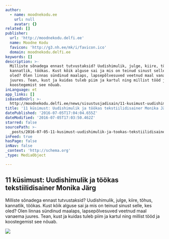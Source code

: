 ```yaml
---
author:
  - name: moodnekodu.ee
    url: null
    avatar: {}
related: []
publisher:
  url: 'http://moodnekodu.delfi.ee'
  name: Moodne Kodu
  favicon: 'http://g3.nh.ee/mk/i/favicon.ico'
  domain: moodnekodu.delfi.ee
keywords: []
description: >-
  Milliste sõnadega ennast tutvustaksid? Uudishimulik, julge, kiire, tõhus,
  kannatlik, töökas. Kust kõik alguse sai ja mis on teinud sinust selle, kes
  oled? Olen linnas sündinud maalaps, lapsepõlvesuved veetnud maal vanaema
  juures. Tean, kust ja kuidas tuleb piim ja kartul ning millist tööd ja
  koostegemist see nõuab.
inLanguage: et
app_links: []
isBasedOnUrl: >-
  http://moodnekodu.delfi.ee/news/sisustusjadisain/11-kusimust-uudishimulik-ja-tookas-tekstiilidisainer-monika-jarg?id=74782743
title: '11 küsimust: Uudishimulik ja töökas tekstiilidisainer Monika Järg'
datePublished: '2016-07-05T17:04:04.655Z'
dateModified: '2016-07-05T17:03:50.462Z'
starred: false
sourcePath: >-
  _posts/2016-07-05-11-kusimust-uudishimulik-ja-tookas-tekstiilidisainer-monika.md
inFeed: true
hasPage: false
inNav: false
_context: 'http://schema.org'
_type: MediaObject

---
```

<article style=""><h1>11 küsimust: Uudishimulik ja töökas tekstiilidisainer Monika Järg</h1><p>Milliste sõnadega ennast tutvustaksid? Uudishimulik, julge, kiire, tõhus, kannatlik, töökas. Kust kõik alguse sai ja mis on teinud sinust selle, kes oled? Olen linnas sündinud maalaps, lapsepõlvesuved veetnud maal vanaema juures. Tean, kust ja kuidas tuleb piim ja kartul ning millist tööd ja koostegemist see nõuab.</p><img src="http://g4.nh.ee/images/pix/file74782817_3_monika_jarg_pohl_hd.jpg" /></article>